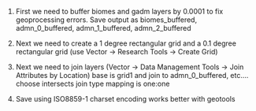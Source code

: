 1. First we need to buffer biomes and gadm layers by 0.0001 to fix geoprocessing errors. 
Save output as biomes_buffered, admn_0_buffered, admn_1_buffered, admn_2_buffered

2. Next we need to create a 1 degree rectangular grid and a 0.1 degree rectangular grid
(use Vector -> Research Tools -> Create Grid)

3. Next we need to join layers (Vector -> Data Management Tools -> Join Attributes by Location)
base is grid1 and join to admn_0_buffered, etc....
choose intersects
join type mapping is one:one

4. Save using ISO8859-1 charset encoding works better with geotools
